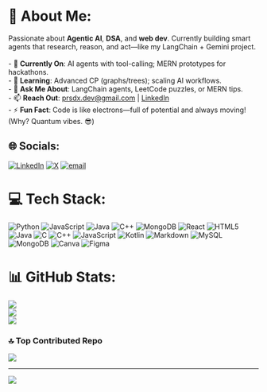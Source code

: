 # 💫 About Me:
Passionate about **Agentic AI**, **DSA**, and **web dev**. Currently building smart agents that research, reason, and act—like my LangChain + Gemini project.<br><br>- 🔭 **Currently On**: AI agents with tool-calling; MERN prototypes for hackathons.<br>- 🌱 **Learning**: Advanced CP (graphs/trees); scaling AI workflows.<br>- 💬 **Ask Me About**: LangChain agents, LeetCode puzzles, or MERN tips.<br>- 📫 **Reach Out**: [prsdx.dev@gmail.com](mailto:prsdx.dev@gmail.com) | [LinkedIn](https://linkedin.com/in/prasadshubham)<br>- ⚡ **Fun Fact**: Code is like electrons—full of potential and always moving! (Why? Quantum vibes. 😎)


## 🌐 Socials:
[![LinkedIn](https://img.shields.io/badge/LinkedIn-%230077B5.svg?logo=linkedin&logoColor=white)](https://linkedin.com/in/prasadshubham) [![X](https://img.shields.io/badge/X-black.svg?logo=X&logoColor=white)](https://x.com/prsdx) [![email](https://img.shields.io/badge/Email-D14836?logo=gmail&logoColor=white)](mailto:prsdx.dev@gmail.com) 

# 💻 Tech Stack:
![Python](https://img.shields.io/badge/python-3670A0?style=for-the-badge&logo=python&logoColor=ffdd54) ![JavaScript](https://img.shields.io/badge/javascript-%23323330.svg?style=for-the-badge&logo=javascript&logoColor=%23F7DF1E) ![Java](https://img.shields.io/badge/java-%23ED8B00.svg?style=for-the-badge&logo=openjdk&logoColor=white) ![C++](https://img.shields.io/badge/c++-%2300599C.svg?style=for-the-badge&logo=c%2B%2B&logoColor=white) ![MongoDB](https://img.shields.io/badge/MongoDB-%234ea94b.svg?style=for-the-badge&logo=mongodb&logoColor=white) ![React](https://img.shields.io/badge/react-%2320232a.svg?style=for-the-badge&logo=react&logoColor=%2361DAFB) ![HTML5](https://img.shields.io/badge/html5-%23E34F26.svg?style=for-the-badge&logo=html5&logoColor=white) ![Java](https://img.shields.io/badge/java-%23ED8B00.svg?style=for-the-badge&logo=openjdk&logoColor=white) ![C](https://img.shields.io/badge/c-%2300599C.svg?style=for-the-badge&logo=c&logoColor=white) ![C++](https://img.shields.io/badge/c++-%2300599C.svg?style=for-the-badge&logo=c%2B%2B&logoColor=white) ![JavaScript](https://img.shields.io/badge/javascript-%23323330.svg?style=for-the-badge&logo=javascript&logoColor=%23F7DF1E) ![Kotlin](https://img.shields.io/badge/kotlin-%237F52FF.svg?style=for-the-badge&logo=kotlin&logoColor=white) ![Markdown](https://img.shields.io/badge/markdown-%23000000.svg?style=for-the-badge&logo=markdown&logoColor=white) ![MySQL](https://img.shields.io/badge/mysql-4479A1.svg?style=for-the-badge&logo=mysql&logoColor=white) ![MongoDB](https://img.shields.io/badge/MongoDB-%234ea94b.svg?style=for-the-badge&logo=mongodb&logoColor=white) ![Canva](https://img.shields.io/badge/Canva-%2300C4CC.svg?style=for-the-badge&logo=Canva&logoColor=white) ![Figma](https://img.shields.io/badge/figma-%23F24E1E.svg?style=for-the-badge&logo=figma&logoColor=white)
# 📊 GitHub Stats:
![](https://github-readme-stats.vercel.app/api?username=prsdx&theme=transparent&hide_border=false&include_all_commits=false&count_private=true)<br/>
![](https://nirzak-streak-stats.vercel.app/?user=prsdx&theme=transparent&hide_border=false)<br/>
![](https://github-readme-stats.vercel.app/api/top-langs/?username=prsdx&theme=transparent&hide_border=false&include_all_commits=false&count_private=true&layout=compact)

### 🔝 Top Contributed Repo
![](https://github-contributor-stats.vercel.app/api?username=prsdx&limit=5&theme=dark&combine_all_yearly_contributions=true)

---
[![](https://visitcount.itsvg.in/api?id=prsdx&icon=0&color=3)](https://visitcount.itsvg.in)

<!-- Proudly created with GPRM ( https://gprm.itsvg.in ) -->
